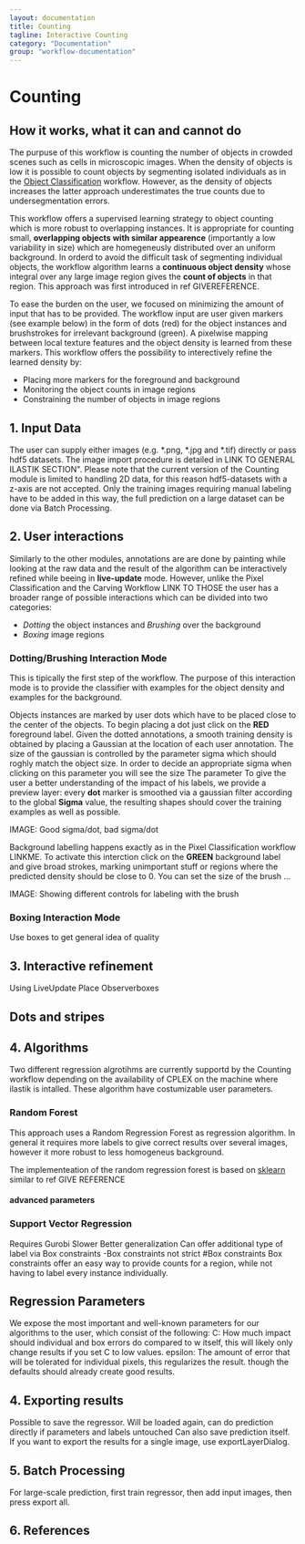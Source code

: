 ```yaml
---
layout: documentation
title: Counting
tagline: Interactive Counting
category: "Documentation"
group: "workflow-documentation"
---
```

# Counting
## How it works, what it can and cannot do

The purpuse of this workflow is counting the number of objects in crowded scenes such as cells in microscopic images. 
When the density of objects is low it is possible to count objects by segmenting isolated individuals as in the <a href = "../objectClassification"> Object Classification</a> workflow. However, as the density of objects increases the latter approach underestimates the true counts due to undersegmentation errors. 

This workflow offers a supervised learning strategy to object counting which is more robust to overlapping instances. It is appropriate for counting small, **overlapping objects with similar appearence** (importantly a low variability in size) which are homegeneusly distributed over an uniform background. In orderd to avoid the difficult task of segmenting individual objects, the workflow algorithm learns a **continuous object density** whose integral over any large image region gives the **count of objects** in that region. This approach was first introduced in ref GIVEREFERENCE.

To ease the burden on the user, we focused on minimizing the amount of input that has to be provided. The workflow input are user given markers (see example below) in the form of dots (red) for the object instances and brushstrokes for irrelevant background (green). A pixelwise mapping between local texture features and the object density is learned from these markers. This workflow offers the possibility to interectively refine the learned density by:

* Placing more markers for the foreground and background 
* Monitoring the object counts in image regions
* Constraining the number of objects in image regions 


## 1. Input Data
The user can supply either images (e.g. \*.png, \*.jpg and \*.tif) directly or pass hdf5 datasets. The image import procedure is detailed in LINK TO GENERAL ILASTIK SECTION". Please note that the current version of the Counting module is limited to handling 2D data, for this reason hdf5-datasets with a z-axis are not accepted. Only the training images requiring manual labeling have to be added in this way, the full prediction on a large dataset can be done via Batch Processing.

## 2. User interactions
Similarly to the other modules, annotations are are done by painting while looking at the raw data and the result of the algorithm can be interactively refined while beeing in **live-update** mode. However, unlike the Pixel Classification and the Carving Workflow LINK TO THOSE the user has a broader range of possible interactions which can be divided into two categories:

* *Dotting* the object instances and *Brushing* over the background 
* *Boxing* image regions

### Dotting/Brushing Interaction Mode
This is tipically the first step of the workflow. The purpose of this interaction mode is to provide the classifier with examples for the object density and examples for the background. 

Objects instances are marked by user dots which have to be placed close to the center of the objects. To begin placing a dot just click on the **RED** foreground label. Given the dotted annotations, a smooth training density is obtained by placing a Gaussian at the location of each user annotation. The size of the gaussian is controlled by the parameter sigma which should roghly match the object size. In order to decide an appropriate sigma when clicking on this parameter you will see the size 
The parameter
To give the user a better understanding of the impact of his labels, we provide a preview layer: every **dot** marker is smoothed via a gaussian filter according to the global **Sigma** value, the resulting shapes should cover the training examples as well as possible.

IMAGE: Good sigma/dot, bad sigma/dot


Background labelling happens exactly as in the Pixel Classification workflow LINKME. To activate this interction click on the **GREEN** background label and give broad strokes, marking unimportant stuff or regions where the predicted density should be close to 0. You can set the size of the brush ...


IMAGE: Showing different controls for labeling with the brush

### Boxing Interaction Mode

Use boxes to get general idea of quality



## 3. Interactive refinement
Using LiveUpdate
Place Observerboxes
## Dots and stripes


## 4. Algorithms
Two different regression algrotihms are currently supportd by the Counting workflow depending on the availability of CPLEX on the machine where ilastik is intalled. These algorithm have costumizable user parameters. 

### Random Forest
This approach uses a Random Regression Forest as regression algorithm. 
In general it requires more labels to give correct results over several images, however it more robust to  less homogeneus background.

The implementeation of the random regression forest is based on <a href = "http://scikit-learn.org/stable/"> sklearn</a> similar to ref GIVE REFERENCE
#### advanced parameters

### Support Vector Regression
Requires Gurobi
Slower
Better generalization
Can offer additional type of label via Box constraints
-Box constraints not strict
#Box constraints
Box constraints offer an easy way to provide counts for a region, while not having to label every instance individually.




## Regression Parameters
We expose the most important and well-known parameters for our algorithms to the user, 
which consist of the following:
C: How much impact should individual and box errors do compared to w itself, this will likely only change results if you set C to low values.
epsilon: The amount of error that will be tolerated for individual pixels, this regularizes the result. 
though the defaults should already create good results.





## 4. Exporting results
Possible to save the regressor. Will be loaded again, can do prediction directly if parameters and labels untouched
Can also save prediction itself. If you want to export the results for a single image, use exportLayerDialog.



## 5. Batch Processing
For large-scale prediction, first train regressor, then add input images, then press export all.

## 6. References

